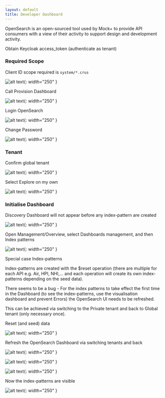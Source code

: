 ```yaml
---
layout: default
title: Developer Dashboard
---
```


OpenSearch is an open-sourced tool used by Mock+ to provide API consumers with a view of their activity to support design and development activity.

Obtain Keycloak access_token (authenticate as tenant)

### Required Scope

Client ID scope required is `system/*.crus`

![alt text](image-20240719-013419.png "Retrieve Access Token"){: width="250" }

Call Provision Dashboard

![alt text](image-20240719-013448.png "Provision Dashboard"){: width="250" }

Login OpenSearch

![alt text](image-20240719-013515.png "Login OpenSearch"){: width="250" }

Change Password

![alt text](image-20240719-013531.png "Change Password"){: width="250" }

### Tenant

Confirm global tenant

![alt text](image-20240717-032453.png "global tenant"){: width="250" }

Select Explore on my own

![alt text](image-20240717-032505.png "Explore on my own"){: width="250" }

### Initialise Dashboard

Discovery Dashboard will not appear before any index-pattern are created

![alt text](image-20240719-014510.png "Explore on my own"){: width="250" }

Open Management/Overview, select Dashboards management, and then Index patterns

![alt text](image-20240717-032530.png "Explore on my own"){: width="250" }

Special case Index-patterns

Index-patterns are created with the $reset operation (there are multiple for each API e.g. Air, HPI, NHI,… and each operation will create its own index-patterns depending on the seed data).

There seems to be a bug - For the index patterns to take effect the first time in the Dashboard (to see the index-patterns, use the visualisation dashboard and prevent Errors) the OpenSearch UI needs to be refreshed.

This can be achieved via switching to the Private tenant and back to Global tenant (only necessary once).

Reset (and seed) data

![alt text](image-20240717-032542.png "Reset (and seed) data"){: width="250" }

Refresh the OpenSearch Dashboard via switching tenants and back

![alt text](image-20240717-032556.png "switching tenants"){: width="250" }

![alt text](image-20240717-032602.png "after switching tenants"){: width="250" }

![alt text](image-20240717-032609.png "switch back"){: width="250" }

Now the index-patterns are visible

![alt text](image-20240717-032632.png "index visible"){: width="250" }
